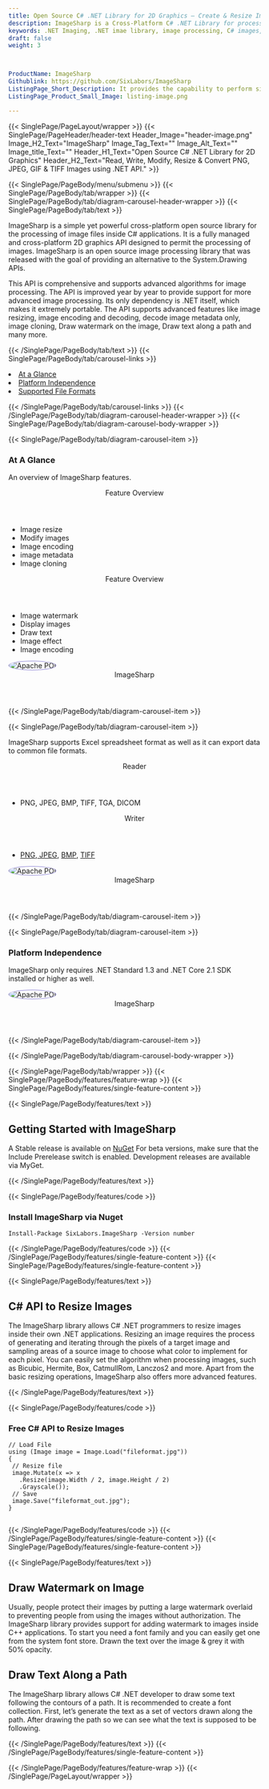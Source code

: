 ```yaml
---
title: Open Source C# .NET Library for 2D Graphics – Create & Resize Images
description: ImageSharp is a Cross-Platform C# .NET Library for processing 2D graphics. Developers can read, write, modify, resize & convert PNG, JPEG, GIF & TIFF Images.
keywords: .NET Imaging, .NET imae library, image processing, C# images, image processing library, C# PNG API, C# JPG, C# image API, C# Image creation, Modify images, Image filtering API, C# fade image , image filtering API, image animation, C# 3d image rendering, plasma effect, C# resize Image
draft: false
weight: 3



ProductName: ImageSharp 
Githublink: https://github.com/SixLabors/ImageSharp
ListingPage_Short_Description: It provides the capability to perform simple and advanced image creation and manipulation inside .NET apps.
ListingPage_Product_Small_Image: listing-image.png 

---
```


{{< SinglePage/PageLayout/wrapper >}}
{{< SinglePage/PageHeader/header-text
Header_Image="header-image.png"
Image_H2_Text="ImageSharp"
Image_Tag_Text=""
Image_Alt_Text=""
Image_title_Text=""
Header_H1_Text="Open Source C# .NET Library for 2D Graphics"
Header_H2_Text="Read, Write, Modify, Resize & Convert PNG, JPEG, GIF & TIFF Images using .NET API." >}}

{{< SinglePage/PageBody/menu/submenu >}}
{{< SinglePage/PageBody/tab/wrapper >}}
{{< SinglePage/PageBody/tab/diagram-carousel-header-wrapper >}}
{{< SinglePage/PageBody/tab/text >}}



<p>ImageSharp is a simple yet powerful cross-platform open source library for the processing of image files inside C# applications. It is a fully managed and cross-platform 2D graphics API designed to permit the processing of images. ImageSharp is an open source image processing library that was released with the goal of providing an alternative to the System.Drawing APIs.</p>
<p>This API is comprehensive and supports advanced algorithms for image processing. The API is improved year by year to provide support for more advanced image processing. Its only dependency is .NET itself, which makes it extremely portable. The API supports advanced features like image resizing, image encoding and decoding, decode image metadata only, image cloning, Draw watermark on the image, Draw text along a path and many more.</p>

{{< /SinglePage/PageBody/tab/text >}}
{{< SinglePage/PageBody/tab/carousel-links >}}

<li data-target="#diagramcarousel" data-slide-to="0"><a href="#">At a Glance</a></li>
<li data-target="#diagramcarousel" data-slide-to="2"><a href="#">Platform Independence</a></li>
<li data-target="#diagramcarousel" data-slide-to="1"><a class="activetab" href="#">Supported File Formats</a></li>


{{< /SinglePage/PageBody/tab/carousel-links >}}
{{< /SinglePage/PageBody/tab/diagram-carousel-header-wrapper >}}
{{< SinglePage/PageBody/tab/diagram-carousel-body-wrapper >}}

{{< SinglePage/PageBody/tab/diagram-carousel-item >}}
<h3>At A Glance</h3>
<p>An overview of ImageSharp features.</p>
<div class="diagram1 d1-poi">
<div class="d1-row">
<div class="d1-col d1-left"><header>Feature Overview</header>
<ul>
<li>Image resize</li>
<li>Modify images</li>
<li>Image encoding</li>
<li>image metadata</li>
<li>Image cloning</li>
</ul>
</div>
<!--/left-->
<div class="d1-col d1-right"><header>Feature Overview</header>
<ul>
<li>Image watermark</li>
<li>Display images</li>
<li>Draw text</li>
<li>Image effect</li>
<li>Image encoding</li>
</ul>
</div>
<!--/right--></div>
<!--/row-->
<div class="d1-logo"><img style="border: 1px solid #9289d7; border-radius: 50%;" src='listing-image.png' alt="Apache POI"><header>ImageSharp</header><footer><small></small></footer></div>
<!--/logo--></div>
<!--/diagram1-->
{{< /SinglePage/PageBody/tab/diagram-carousel-item >}}

{{< SinglePage/PageBody/tab/diagram-carousel-item >}}
<p>ImageSharp supports Excel spreadsheet format as well as it can export data to common file formats.</p>
<div class="diagram1 d2 d1-poi">
<div class="d1-row">
<div class="d1-col d1-left"><header><i class="fa fa-arrows-v"> </i> Reader</header>
<ul>
<li>PNG, JPEG, BMP, TIFF, TGA, DICOM</li>
</ul>
</div>
<!--/left-->
<div class="d1-col d1-right"><header><i class="fa fa-long-arrow-down"> </i> Writer</header>
<ul>
<li><a href="https://docs.fileformat.com/image/png/">PNG</a>,<a href="https://docs.fileformat.com/image/jpeg/"> JPEG</a>, <a href="https://docs.fileformat.com/image/bmp/">BMP</a>, <a href="https://docs.fileformat.com/image/tiff/">TIFF</a></li>
</ul>
</div>
<!--/right--></div>
<!--/row-->
<div class="d1-logo"><img style="border: 1px solid #9289d7; border-radius: 50%;" src='listing-image.png' alt="Apache POI"><header>ImageSharp</header><footer><small></small></footer></div>
<!--/logo--></div>
<!--/diagram2-->
{{< /SinglePage/PageBody/tab/diagram-carousel-item >}}

{{< SinglePage/PageBody/tab/diagram-carousel-item >}}
<h3>Platform Independence</h3>
<p>ImageSharp only requires .NET Standard 1.3 and .NET Core 2.1 SDK installed or higher as well.</p>
<p> </p>
<div class="diagram1 d1-poi">
<div class="d1-row">
<div class="d1-col d1-left"> </div>
<div class="d1-col d1-right"><!-- <header><i class="fa fa-cubes"> &nbsp;</i></header>
 <ul>
 <li>Python 2.6 & above</li>
 </ul> --></div>
<!--/left--> <!--/right--></div>
<!--/row-->
<div class="d1-logo"><img style="border: 1px solid #9289d7; border-radius: 50%;" src='listing-image.png' alt="Apache POI"><header>ImageSharp</header><footer><small></small></footer></div>
<!--/logo--></div>
<!--/diagram2 -->
{{< /SinglePage/PageBody/tab/diagram-carousel-item >}}

{{< /SinglePage/PageBody/tab/diagram-carousel-body-wrapper >}}

{{< /SinglePage/PageBody/tab/wrapper >}}
{{< SinglePage/PageBody/features/feature-wrap >}}
{{< SinglePage/PageBody/features/single-feature-content >}}

{{< SinglePage/PageBody/features/text >}}
<h2 class="h2title">Getting Started with ImageSharp</h2>
<p>A Stable release is available on <a href="https://www.nuget.org/profiles/sixlabors">NuGet</a> For beta versions, make sure that the Include Prerelease switch is enabled. Development releases are available via MyGet.</p>
{{< /SinglePage/PageBody/features/text >}}

{{< SinglePage/PageBody/features/code >}}
<h3><strong>Install ImageSharp via Nuget</strong></h3>
<pre><code class="html">Install-Package SixLabors.ImageSharp -Version number </code></pre>

{{< /SinglePage/PageBody/features/code >}}
{{< /SinglePage/PageBody/features/single-feature-content >}}
{{< SinglePage/PageBody/features/single-feature-content >}}

{{< SinglePage/PageBody/features/text >}}
<h2 class="h2title">C# API to Resize Images</h2>
<p>The ImageSharp library allows C# .NET programmers to resize images inside their own .NET applications. Resizing an image requires the process of generating and iterating through the pixels of a target image and sampling areas of a source image to choose what color to implement for each pixel. You can easily set the algorithm when processing images, such as Bicubic, Hermite, Box, CatmullRom, Lanczos2 and more. Apart from the basic resizing operations, ImageSharp also offers more advanced features.</p>
{{< /SinglePage/PageBody/features/text >}}

{{< SinglePage/PageBody/features/code >}}
<h3>Free C# API to Resize Images</h3>
<pre><code class="c#">// Load File 
using (Image image = Image.Load("fileformat.jpg"))
{
 // Resize file 
 image.Mutate(x =&gt; x
   .Resize(image.Width / 2, image.Height / 2)
   .Grayscale());
 // Save
 image.Save("fileformat_out.jpg");
}        
         </code></pre>


{{< /SinglePage/PageBody/features/code >}}
{{< /SinglePage/PageBody/features/single-feature-content >}}
{{< SinglePage/PageBody/features/single-feature-content >}}

{{< SinglePage/PageBody/features/text >}}
<h2 class="h2title">Draw Watermark on Image</h2>
<p>Usually, people protect their images by putting a large watermark overlaid to preventing people from using the images without authorization. The ImageSharp library provides support for adding watermark to images inside C++ applications. To start you need a font family and you can easily get one from the system font store. Drawn the text over the image & grey it with 50% opacity.</p>
<h2 class="h2title">Draw Text Along a Path</h2>
<p>The ImageSharp library allows C# .NET developer to draw some text following the contours of a path. It is recommended to create a font collection. First, let’s generate the text as a set of vectors drawn along the path. After drawing the path so we can see what the text is supposed to be following.</p>


{{< /SinglePage/PageBody/features/text >}}
{{< /SinglePage/PageBody/features/single-feature-content >}}

{{< /SinglePage/PageBody/features/feature-wrap >}}
{{< /SinglePage/PageLayout/wrapper >}}